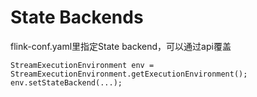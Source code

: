 State Backends
===
flink-conf.yaml里指定State backend，可以通过api覆盖
```
StreamExecutionEnvironment env = StreamExecutionEnvironment.getExecutionEnvironment();
env.setStateBackend(...);
```